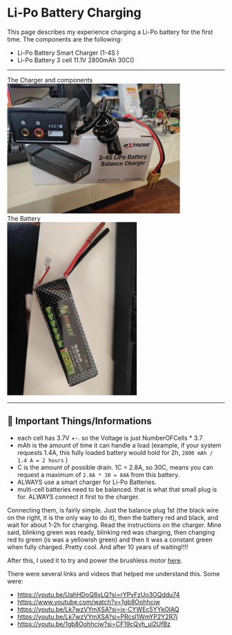 # Li-Po Battery Charging

This page describes my experience charging a Li-Po battery for the first time.
The components are the following:
- Li-Po Battery Smart Charger (1-4S )
- Li-Po Battery 3 cell 11.1V 2800mAh 30C()
---

The Charger and components<br/>
<img src="images/IMG20250508155011.jpg" alt="charger" width="400" height="300"/><br/>
The Battery<br/>
<img src="images/IMG20250508155108.jpg" alt="battery" width="300" height="400"/><br/>

---

## 📝 Important Things/Informations

- each cell has 3.7V +-. so the Voltage is just NumberOFCells * 3.7 
- mAh is the amount of time it can handle a load (example, if your system requests 1.4A, this fully loaded battery would hold for 2h,  `2800 mAh / 1.4 A = 2 hours` )
- C is the amount of possible drain. 1C = 2.8A, so 30C, means you can request a maximum of  `2.8A * 30 = 84A` from this battery.
- ALWAYS use a smart charger for Li-Po Batteries.
- multi-cell batteries need to be balanced. that is what that small plug is for. ALWAYS connect it first to the charger.

Connecting them, is fairly simple. Just the balance plug 1st (the black wire on the right, it is the only way to do it), then the battery red and black, and wait for about 1-2h for charging.
Read the instructions on the charger. Mine said, blinking green was ready, blinking red was charging, then changing red to green (is was a yellowish green) and then it was a constant green when fully charged. Pretty cool. And after 10 years of waiting!!!!

After this, I used it to try and power the brushless motor [here](https://github.com/jpinela/variousscripts/tree/main/arduino/esc).

There were several links and videos that helped me understand this.
Some were:
- https://youtu.be/UahHDoQ8xLQ?si=rYPvFzUo3OQddu74
- https://www.youtube.com/watch?v=1gb8Oohhciw
- https://youtu.be/Lk7wzVYmXSA?si=ix-CYWEc5YYkOlAQ
- https://youtu.be/Lk7wzVYmXSA?si=PRcsI1WmYP2Y2R7j
- https://youtu.be/1gb8Oohhciw?si=CF19cQvh_ul2UfBz
